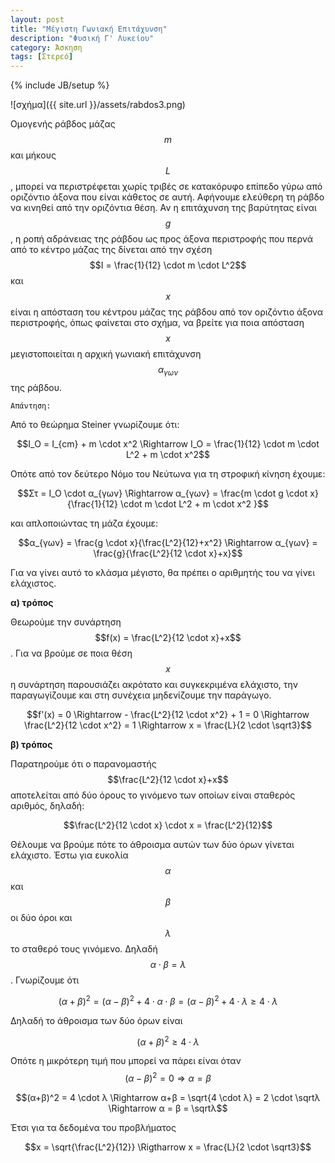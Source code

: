 ```yaml
---
layout: post
title: "Μέγιστη Γωνιακή Επιτάχυνση"
description: "Φυσική Γ' Λυκείου"
category: Άσκηση
tags: [Στερεό]
---
```

{% include JB/setup %}


![σχήμα]({{ site.url }}/assets/rabdos3.png) 


Ομογενής ράβδος μάζας $$m$$ και μήκους $$L$$, μπορεί να περιστρέφεται χωρίς τριβές σε κατακόρυφο επίπεδο γύρω από οριζόντιο άξονα που είναι κάθετος σε αυτή. Αφήνουμε ελεύθερη τη ράβδο να κινηθεί από την οριζόντια θέση. Αν η επιτάχυνση της βαρύτητας είναι $$g$$, η ροπή αδράνειας της ράβδου ως προς άξονα περιστροφής που περνά από το κέντρο μάζας της δίνεται από την σχέση $$Ι = \frac{1}{12} \cdot m \cdot L^2$$ και $$x$$ είναι η απόσταση του κέντρου μάζας της ράβδου από τον οριζόντιο άξονα περιστροφής, όπως φαίνεται στο σχήμα, να βρείτε για ποια απόσταση $$x$$ μεγιστοποιείται η αρχική γωνιακή επιτάχυνση $$α_{γων}$$ της ράβδου.


`Απάντηση:`

Από το θεώρημα Steiner γνωρίζουμε ότι:

$$Ι_O = Ι_{cm} + m \cdot x^2 \Rightarrow I_O = \frac{1}{12} \cdot m \cdot L^2 +  m \cdot x^2$$

Οπότε από τον δεύτερο Νόμο του Νεύτωνα για τη στροφική κίνηση έχουμε:

$$Στ = Ι_Ο \cdot α_{γων} \Rightarrow α_{γων} = \frac{m \cdot g \cdot x}{\frac{1}{12} \cdot m \cdot L^2 +  m \cdot x^2 }$$

και απλοποιώντας τη μάζα έχουμε:

$$α_{γων} = \frac{g \cdot x}{\frac{L^2}{12}+x^2} \Rightarrow α_{γων} = \frac{g}{\frac{L^2}{12 \cdot x}+x}$$

Για να γίνει αυτό το κλάσμα μέγιστο, θα πρέπει ο αριθμητής του να γίνει ελάχιστος.

**α) τρόπος**

Θεωρούμε την συνάρτηση $$f(x) = \frac{L^2}{12 \cdot x}+x$$. Για να βρούμε σε ποια θέση $$x$$ η συνάρτηση παρουσιάζει ακρότατο και συγκεκριμένα ελάχιστο, την παραγωγίζουμε και στη συνέχεια μηδενίζουμε την παράγωγο.

$$f'(x) = 0 \Rightarrow - \frac{L^2}{12 \cdot x^2} + 1 = 0 \Rightarrow \frac{L^2}{12 \cdot x^2} = 1 \Rightarrow x = \frac{L}{2 \cdot \sqrt3}$$ 

**β) τρόπος**

Παρατηρούμε ότι ο παρανομαστής $$\frac{L^2}{12 \cdot x}+x$$ αποτελείται από δύο όρους το γινόμενο των οποίων είναι σταθερός αριθμός, δηλαδή:

$$\frac{L^2}{12 \cdot x} \cdot x = \frac{L^2}{12}$$

Θέλουμε να βρούμε πότε το άθροισμα αυτών των δύο όρων γίνεται ελάχιστο. Έστω για ευκολία $$α$$ και $$β$$ οι δύο όροι και $$λ$$ το σταθερό τους γινόμενο. Δηλαδή $$α \cdot β = λ$$. Γνωρίζουμε ότι 

$$(α+β)^2 = (α-β)^2 + 4 \cdot α \cdot β = (α-β)^2 + 4\cdot λ \geqslant 4 \cdot λ$$

Δηλαδή το άθροισμα των δύο όρων είναι

$$(α+β)^2 \geqslant 4 \cdot λ$$

Οπότε η μικρότερη τιμή που μπορεί να πάρει είναι όταν $$(α-β)^2 = 0 \Rightarrow α=β$$

$$(α+β)^2 = 4 \cdot λ \Rightarrow α+β = \sqrt{4 \cdot λ} = 2 \cdot \sqrtλ \Rightarrow α = β = \sqrtλ$$

Έτσι για τα δεδομένα του προβλήματος

$$x = \sqrt{\frac{L^2}{12}} \Rigtharrow x = \frac{L}{2 \cdot \sqrt3}$$ 